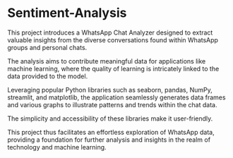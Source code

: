 # Sentiment-Analysis

This project introduces a WhatsApp Chat Analyzer designed to extract valuable insights from the diverse conversations found within WhatsApp groups and personal chats.

The analysis aims to contribute meaningful data for applications like machine learning, where the quality of learning is intricately linked to the data provided to the model. 

Leveraging popular Python libraries such as seaborn, pandas, NumPy, streamlit, and matplotlib, the application seamlessly generates data frames and various graphs to illustrate patterns and trends within the chat data.

The simplicity and accessibility of these libraries make it user-friendly. 

This project thus facilitates an effortless exploration of WhatsApp data, providing a foundation for further analysis and insights in the realm of technology and machine learning.
